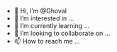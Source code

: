 - 👋 Hi, I’m @Ghoval
- 👀 I’m interested in ...
- 🌱 I’m currently learning ...
- 💞️ I’m looking to collaborate on ...
- 📫 How to reach me ...

<!---
Ghoval/Ghoval is a ✨ special ✨ repository because its `README.md` (this file) appears on your GitHub profile.
You can click the Preview link to take a look at your changes.
--->
